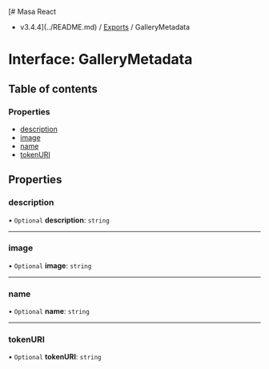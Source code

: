 [# Masa React
 - v3.4.4](../README.md) / [Exports](../modules.md) / GalleryMetadata

# Interface: GalleryMetadata

## Table of contents

### Properties

- [description](GalleryMetadata.md#description)
- [image](GalleryMetadata.md#image)
- [name](GalleryMetadata.md#name)
- [tokenURI](GalleryMetadata.md#tokenuri)

## Properties

### description

• `Optional` **description**: `string`

___

### image

• `Optional` **image**: `string`

___

### name

• `Optional` **name**: `string`

___

### tokenURI

• `Optional` **tokenURI**: `string`
